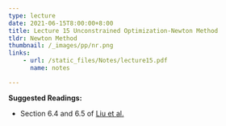 ```yaml
---
type: lecture
date: 2021-06-15T8:00:00+8:00
title: Lecture 15 Unconstrained Optimization-Newton Method
tldr: Newton Method
thumbnail: /_images/pp/nr.png
links: 
    - url: /static_files/Notes/lecture15.pdf
      name: notes

---
```

**Suggested Readings:**

- Section 6.4 and 6.5 of [Liu et al.](http://bicmr.pku.edu.cn/~wenzw/optbook/opt1.pdf)



